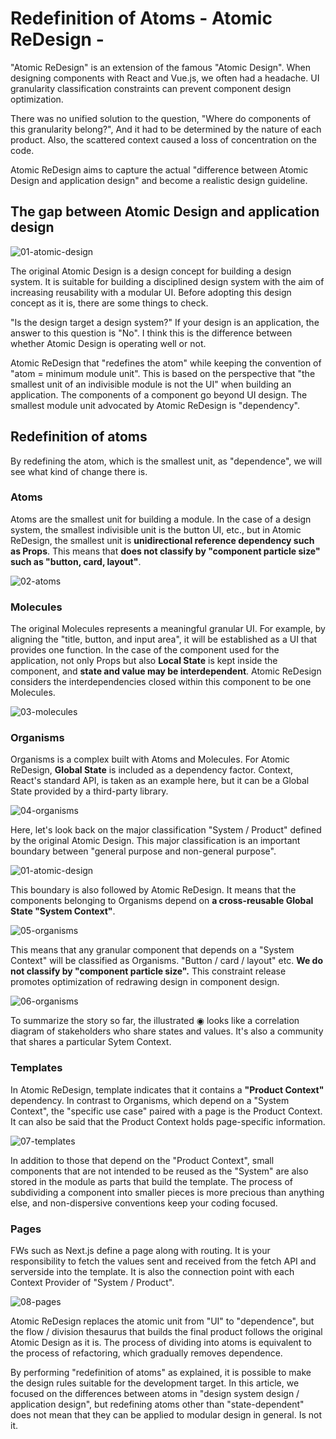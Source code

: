 # Redefinition of Atoms - Atomic ReDesign -

"Atomic ReDesign" is an extension of the famous "Atomic Design". When designing components with React and Vue.js, we often had a headache. UI granularity classification constraints can prevent component design optimization.

There was no unified solution to the question, "Where do components of this granularity belong?", And it had to be determined by the nature of each product. Also, the scattered context caused a loss of concentration on the code.

Atomic ReDesign aims to capture the actual "difference between Atomic Design and application design" and become a realistic design guideline.

## The gap between Atomic Design and application design

![01-atomic-design](assets/01-atomic-design.png)

The original Atomic Design is a design concept for building a design system. It is suitable for building a disciplined design system with the aim of increasing reusability with a modular UI. Before adopting this design concept as it is, there are some things to check.

"Is the design target a design system?"
If your design is an application, the answer to this question is "No". I think this is the difference between whether Atomic Design is operating well or not.

Atomic ReDesign that "redefines the atom" while keeping the convention of "atom = minimum module unit". This is based on the perspective that "the smallest unit of an indivisible module is not the UI" when building an application. The components of a component go beyond UI design. The smallest module unit advocated by Atomic ReDesign is "dependency".

## Redefinition of atoms

By redefining the atom, which is the smallest unit, as "dependence", we will see what kind of change there is.

### Atoms

Atoms are the smallest unit for building a module. In the case of a design system, the smallest indivisible unit is the button UI, etc., but in Atomic ReDesign, the smallest unit is **unidirectional reference dependency such as Props**. This means that **does not classify by "component particle size" such as "button, card, layout"**.

![02-atoms](assets/02-atoms.png)

### Molecules

The original Molecules represents a meaningful granular UI. For example, by aligning the "title, button, and input area", it will be established as a UI that provides one function. In the case of the component used for the application, not only Props but also **Local State** is kept inside the component, and **state and value may be interdependent**. Atomic ReDesign considers the interdependencies closed within this component to be one Molecules.

![03-molecules](assets/03-molecules.png)

### Organisms

Organisms is a complex built with Atoms and Molecules. For Atomic ReDesign, **Global State** is included as a dependency factor. Context, React's standard API, is taken as an example here, but it can be a Global State provided by a third-party library.

![04-organisms](assets/04-organisms.png)

Here, let's look back on the major classification "System / Product" defined by the original Atomic Design. This major classification is an important boundary between "general purpose and non-general purpose".

![01-atomic-design](assets/01-atomic-design.png)

This boundary is also followed by Atomic ReDesign. It means that the components belonging to Organisms depend on **a cross-reusable Global State "System Context"**.

![05-organisms](assets/05-organisms.png)

This means that any granular component that depends on a "System Context" will be classified as Organisms. "Button / card / layout" etc. **We do not classify by "component particle size".** This constraint release promotes optimization of redrawing design in component design.

![06-organisms](assets/06-organisms.png)

To summarize the story so far, the illustrated ◉ looks like a correlation diagram of stakeholders who share states and values. It's also a community that shares a particular Sytem Context.

### Templates

In Atomic ReDesign, template indicates that it contains a **"Product Context"** dependency. In contrast to Organisms, which depend on a "System Context", the "specific use case" paired with a page is the Product Context. It can also be said that the Product Context holds page-specific information.

![07-templates](assets/07-templates.png)

In addition to those that depend on the "Product Context", small components that are not intended to be reused as the "System" are also stored in the module as parts that build the template. The process of subdividing a component into smaller pieces is more precious than anything else, and non-dispersive conventions keep your coding focused.

### Pages

FWs such as Next.js define a page along with routing. It is your responsibility to fetch the values ​​sent and received from the fetch API and serverside into the template. It is also the connection point with each Context Provider of "System / Product".

![08-pages](assets/08-pages.png)

Atomic ReDesign replaces the atomic unit from "UI" to "dependence", but the flow / division thesaurus that builds the final product follows the original Atomic Design as it is. The process of dividing into atoms is equivalent to the process of refactoring, which gradually removes dependence.

By performing "redefinition of atoms" as explained, it is possible to make the design rules suitable for the development target. In this article, we focused on the differences between atoms in "design system design / application design", but redefining atoms other than "state-dependent" does not mean that they can be applied to modular design in general. Is not it.
